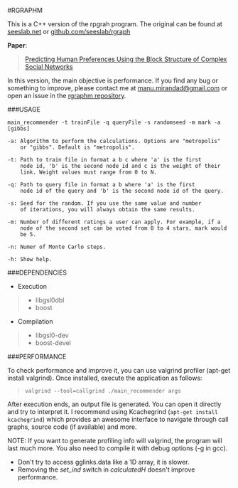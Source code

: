 #RGRAPHM


This is a C++ version of the rpgrah program. The original can be found at
[seeslab.net](http://seeslab.net/downloads/network-c-libraries-rgraph) or 
[github.com/seeslab/rgraph](http://github.com/seeslab/rgraph)

**Paper**:
> [Predicting Human Preferences Using the Block Structure of Complex Social Networks](http://www.plosone.org/article/info%3Adoi%2F10.1371%2Fjournal.pone.0044620)

In this version, the main objective is performance. If you find any bug or 
something to improve, please contact me at manu.mirandad@gmail.com or open
an issue in the [rgraphm repository](https://github.com/argaen/rgraphm).


###USAGE

    main_recommender -t trainFile -q queryFile -s randomseed -m mark -a [gibbs]

    -a: Algorithm to perform the calculations. Options are "metropolis"
        or "gibbs". Default is "metropolis".

    -t: Path to train file in format a b c where 'a' is the first 
        node id, 'b' is the second node id and c is the weight of their 
        link. Weight values must range from 0 to N.

    -q: Path to query file in format a b where 'a' is the first 
        node id of the query and 'b' is the second node id of the query.

    -s: Seed for the random. If you use the same value and number 
        of iterations, you will always obtain the same results.

    -m: Number of different ratings a user can apply. For example, if a 
        node of the second set can be voted from 0 to 4 stars, mark would 
        be 5.

    -n: Numer of Monte Carlo steps.

    -h: Show help.



###DEPENDENCIES

* Execution
> * libgsl0dbl
> * boost

* Compilation
> * libgsl0-dev
> * boost-devel




###PERFORMANCE

To check performance and improve it, you can use valgrind profiler (apt-get install
valgrind). Once installed, execute the application as follows:

> `valgrind --tool=callgrind ./main_recommender args`

After execution ends, an output file is generated. You can open it directly and
try to interpret it. I recommend using Kcachegrind (`apt-get install kcachegrind`)
which provides an awesome interface to navigate through call graphs, source
code (if available) and more.

NOTE: If you want to generate profiling info will valgrind, the program will
last much more. You also need to compile it with debug options (-g in gcc).

 - Don't try to access gglinks.data like a 1D array, it is slower.
 - Removing the _set\_ind_ switch in _calculatedH_ doesn't improve performance.


